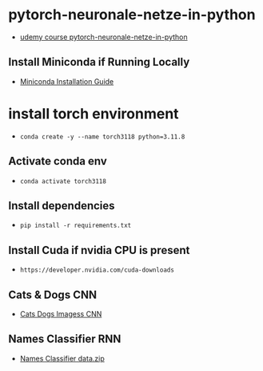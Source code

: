 # pytorch-neuronale-netze-in-python
- [udemy course pytorch-neuronale-netze-in-python](https://www.udemy.com/course/pytorch-neuronale-netze-in-python/learn/lecture/9155266#overview)

## Install Miniconda if Running Locally
- [Miniconda Installation Guide](https://docs.anaconda.com/free/miniconda)

# install torch environment
- `conda create -y --name torch3118 python=3.11.8`

## Activate conda env
- `conda activate torch3118`

## Install dependencies
- `pip install -r requirements.txt`

## Install Cuda if nvidia CPU is present
- `https://developer.nvidia.com/cuda-downloads`


## Cats & Dogs CNN
- [Cats Dogs Imagess CNN](https://www.kaggle.com/competitions/dogs-vs-cats-redux-kernels-edition)

## Names Classifier RNN
- [Names Classifier data.zip](https://pytorch.org/tutorials/intermediate/char_rnn_generation_tutorial.html)